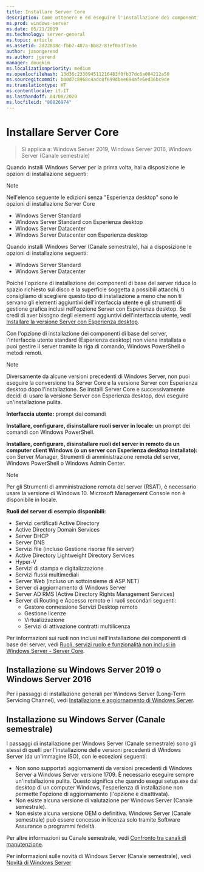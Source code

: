 ```yaml
---
title: Installare Server Core
description: Come ottenere e ed eseguire l'installazione dei componenti di base del server su Windows Server 2019, Windows Server 2016 o Windows Server (Canale semestrale).
ms.prod: windows-server
ms.date: 05/21/2019
ms.technology: server-general
ms.topic: article
ms.assetid: 2d22818c-fbb7-487a-bb82-81ef0a3f7ede
author: jasongerend
ms.author: jgerend
manager: dougkim
ms.localizationpriority: medium
ms.openlocfilehash: 13d36c233094511216483f0fb37dc6a004212a50
ms.sourcegitcommit: b00d7c8968c4adc8f699dbee694afe6ed36bc9de
ms.translationtype: HT
ms.contentlocale: it-IT
ms.lasthandoff: 04/08/2020
ms.locfileid: "80826974"
---
```

# <a name="install-server-core"></a>Installare Server Core

> Si applica a: Windows Server 2019, Windows Server 2016, Windows Server (Canale semestrale)
  
Quando installi Windows Server per la prima volta, hai a disposizione le opzioni di installazione seguenti:

>[!NOTE]
> Nell'elenco seguente le edizioni senza "Esperienza desktop" sono le opzioni di installazione Server Core

-    Windows Server Standard
-    Windows Server Standard con Esperienza desktop
-    Windows Server Datacenter
-    Windows Server Datacenter con Esperienza desktop

Quando installi Windows Server (Canale semestrale), hai a disposizione le opzioni di installazione seguenti:

-    Windows Server Standard 
-    Windows Server Datacenter

Poiché l'opzione di installazione dei componenti di base del server riduce lo spazio richiesto sul disco e la superficie soggetta a possibili attacchi, ti consigliamo di scegliere questo tipo di installazione a meno che non ti servano gli elementi aggiuntivi dell'interfaccia utente e gli strumenti di gestione grafica inclusi nell'opzione Server con Esperienza desktop. Se credi di aver bisogno degli elementi aggiuntivi dell'interfaccia utente, vedi [Installare la versione Server con Esperienza desktop](Getting-Started-with-Server-with-Desktop-Experience.md). 

Con l'opzione di installazione dei componenti di base del server, l'interfaccia utente standard (Esperienza desktop) non viene installata e puoi gestire il server tramite la riga di comando, Windows PowerShell o metodi remoti.

>[!NOTE]
>
>Diversamente da alcune versioni precedenti di Windows Server, non puoi eseguire la conversione tra Server Core e la versione Server con Esperienza desktop dopo l'installazione. Se installi Server Core e successivamente decidi di usare la versione Server con Esperienza desktop, devi eseguire un'installazione pulita.

**Interfaccia utente:** prompt dei comandi

**Installare, configurare, disinstallare ruoli server in locale:** un prompt dei comandi con Windows PowerShell.

**Installare, configurare, disinstallare ruoli del server in remoto da un computer client Windows (o un server con Esperienza desktop installato):** con Server Manager, Strumenti di amministrazione remota del server, Windows PowerShell o Windows Admin Center.

>[!NOTE]
>
>Per gli Strumenti di amministrazione remota del server (RSAT), è necessario usare la versione di Windows 10.
>Microsoft Management Console non è disponibile in locale.

**Ruoli del server di esempio disponibili:**

- Servizi certificati Active Directory
- Active Directory Domain Services
- Server DHCP
- Server DNS
- Servizi file (incluso Gestione risorse file server)
- Active Directory Lightweight Directory Services
- Hyper-V
- Servizi di stampa e digitalizzazione
- Servizi flussi multimediali
- Server Web (incluso un sottoinsieme di ASP.NET)
- Server di aggiornamento di Windows Server
- Server AD RMS (Active Directory Rights Management Services)
- Server di Routing e Accesso remoto e i ruoli secondari seguenti:
   - Gestore connessione Servizi Desktop remoto
   - Gestione licenze
   - Virtualizzazione
   - Servizi di attivazione contratti multilicenza

Per informazioni sui ruoli non inclusi nell'installazione dei componenti di base del server, vedi [Ruoli, servizi ruolo e funzionalità non inclusi in Windows Server - Server Core](../administration/server-core/server-core-removed-roles.md).

## <a name="installing-on-windows-server-2019-or-windows-server-2016"></a>Installazione su Windows Server 2019 o Windows Server 2016

Per i passaggi di installazione generali per Windows Server (Long-Term Servicing Channel), vedi [Installazione e aggiornamento di Windows Server](installation-and-upgrade.md).

## <a name="installing-on-windows-server-semi-annual-channel"></a>Installazione su Windows Server (Canale semestrale)

I passaggi di installazione per Windows Server (Canale semestrale) sono gli stessi di quelli per l'installazione delle versioni precedenti di Windows Server (da un'immagine ISO), con le eccezioni seguenti:

- Non sono supportati aggiornamenti da versioni precedenti di Windows Server a Windows Server versione 1709. È necessario eseguire sempre un'installazione pulita.
   Questo significa che quando esegui setup.exe dal desktop di un computer Windows, l'esperienza di installazione non permette l'opzione di aggiornamento (l'opzione è disattivata).
- Non esiste alcuna versione di valutazione per Windows Server (Canale semestrale).
- Non esiste alcuna versione OEM o definitiva. Windows Server (Canale semestrale) può essere concesso in licenza solo tramite Software Assurance o programmi fedeltà.

Per altre informazioni su Canale semestrale, vedi [Confronto tra canali di manutenzione](../get-started-19/servicing-channels-19.md).

Per informazioni sulle novità di Windows Server (Canale semestrale), vedi [Novità di Windows Server](whats-new-in-windows-server.md)
